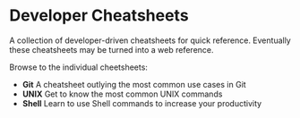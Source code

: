 # Developer Cheatsheets
A collection of developer-driven cheatsheets for quick reference. Eventually these cheatsheets may be turned into a web reference.

Browse to the individual cheetsheets:

- **Git** A cheatsheet outlying the most common use cases in Git
- **UNIX** Get to know the most common UNIX commands
- **Shell** Learn to use Shell commands to increase your productivity

